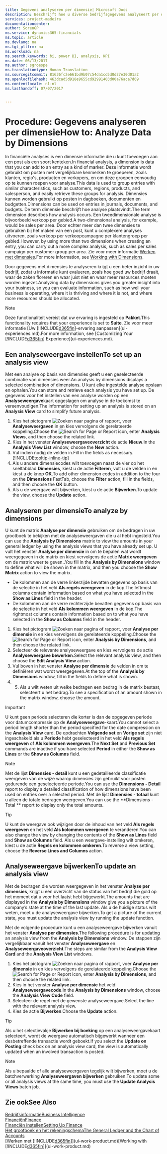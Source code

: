 ```yaml
---
title: Gegevens analyseren per dimensie| Microsoft Docs
description: Beschrijft hoe u diverse bedrijfsgegevens analyseert per dimensie.
services: project-madeira
documentationcenter: 
author: SorenGP
ms.service: dynamics365-financials
ms.topic: article
ms.devlang: na
ms.tgt_pltfrm: na
ms.workload: na
ms.search.keywords: bi, power BI, analysis, KPI
ms.date: 06/13/2017
ms.author: sgroespe
ms.translationtype: Human Translation
ms.sourcegitcommit: 81636fc2e661bd9b07c54da1cd5d0d27e30d01a2
ms.openlocfilehash: 463dcad5d918e9655cd92991403d00a76aca7d69
ms.contentlocale: nl-nl
ms.lasthandoff: 07/07/2017


---
```

#  <a name="how-to-analyze-data-by-dimensions"></a><span data-ttu-id="31108-103">Procedure: Gegevens analyseren per dimensie</span><span class="sxs-lookup"><span data-stu-id="31108-103">How to: Analyze Data by Dimensions</span></span>
<span data-ttu-id="31108-104">In financiële analyses is een dimensie informatie die u kunt toevoegen aan een post als een soort kenteken.</span><span class="sxs-lookup"><span data-stu-id="31108-104">In financial analysis, a dimension is data that you can add to an entry as a kind of marker.</span></span> <span data-ttu-id="31108-105">Deze informatie wordt gebruikt om posten met vergelijkbare kenmerken te groeperen, zoals klanten, regio's, producten en verkopers, en om deze groepen eenvoudig op te kunnen roepen voor analyse.</span><span class="sxs-lookup"><span data-stu-id="31108-105">This data is used to group entries with similar characteristics, such as customers, regions, products, and salesperson, and easily retrieve these groups for analysis.</span></span> <span data-ttu-id="31108-106">Dimensies kunnen worden gebruikt op posten in dagboeken, documenten en budgetten.</span><span class="sxs-lookup"><span data-stu-id="31108-106">Dimensions can be used on entries in journals, documents, and budgets.</span></span> <span data-ttu-id="31108-107">De term dimensie beschrijft hoe analyse plaatsvindt.</span><span class="sxs-lookup"><span data-stu-id="31108-107">The term dimension describes how analysis occurs.</span></span> <span data-ttu-id="31108-108">Een tweedimensionale analyse is bijvoorbeeld verkoop per gebied.</span><span class="sxs-lookup"><span data-stu-id="31108-108">A two-dimensional analysis, for example, would be sales per area.</span></span> <span data-ttu-id="31108-109">Door echter meer dan twee dimensies te gebruiken bij het maken van een post, kunt u complexere analyses uitvoeren, zoals verkoop per verkoopcampagne per klantengroep per gebied.</span><span class="sxs-lookup"><span data-stu-id="31108-109">However, by using more than two dimensions when creating an entry, you can carry out a more complex analysis, such as sales per sales campaign per customer group per area.</span></span> <span data-ttu-id="31108-110">Zie voor meer informatie [Werken met dimensies](finance-dimensions.md).</span><span class="sxs-lookup"><span data-stu-id="31108-110">For more information, see [Working with Dimensions](finance-dimensions.md).</span></span>

<span data-ttu-id="31108-111">Door gegevens met dimensies te analyseren krijgt u een beter inzicht in uw bedrijf, zodat u informatie kunt evalueren, zoals hoe goed uw bedrijf draait, waar de zaken floreren en waar juist niet en waar meer resources moeten worden ingezet.</span><span class="sxs-lookup"><span data-stu-id="31108-111">Analyzing data by dimensions gives you greater insight into your business, so you can evaluate information, such as how well your business is operating, where it is thriving and where it is not, and where more resources should be allocated.</span></span>

> [!NOTE]  
>   <span data-ttu-id="31108-112">Deze functionaliteit vereist dat uw ervaring is ingesteld op **Pakket**.</span><span class="sxs-lookup"><span data-stu-id="31108-112">This functionality requires that your experience is set to **Suite**.</span></span> <span data-ttu-id="31108-113">Zie voor meer informatie [Uw [!INCLUDE[d365fin](includes/d365fin_md.md)]-ervaring aanpassen](ui-experiences.md).</span><span class="sxs-lookup"><span data-stu-id="31108-113">For more information, see [Customizing Your [!INCLUDE[d365fin](includes/d365fin_md.md)] Experience](ui-experiences.md).</span></span>

## <a name="to-set-up-an-analysis-view"></a><span data-ttu-id="31108-114">Een analyseweergave instellen</span><span class="sxs-lookup"><span data-stu-id="31108-114">To set up an analysis view</span></span>  
<span data-ttu-id="31108-115">Met een analyse op basis van dimensies geeft u een geselecteerde combinatie van dimensies weer.</span><span class="sxs-lookup"><span data-stu-id="31108-115">An analysis by dimensions displays a selected combination of dimensions.</span></span> <span data-ttu-id="31108-116">U kunt elke ingestelde analyse opslaan en ophalen.</span><span class="sxs-lookup"><span data-stu-id="31108-116">You can store and retrieve each analysis you have set up.</span></span> <span data-ttu-id="31108-117">De gegevens voor het instellen van een analyse worden op een **Analyseweergave**kaart opgeslagen om analyse in de toekomst te vereenvoudigen.</span><span class="sxs-lookup"><span data-stu-id="31108-117">The information for setting up an analysis is stored on an **Analysis View** card to simplify future analysis.</span></span>  

1. <span data-ttu-id="31108-118">Kies het pictogram ![Zoeken naar pagina of rapport](media/ui-search/search_small.png "pictogram Zoeken naar pagina of rapport"), voer **Analyseweergaven** in en kies vervolgens de gerelateerde koppeling.</span><span class="sxs-lookup"><span data-stu-id="31108-118">Choose the ![Search for Page or Report](media/ui-search/search_small.png "Search for Page or Report icon") icon, enter **Analysis Views**, and then choose the related link.</span></span>  
2. <span data-ttu-id="31108-119">Kies in het venster **Analyseweergaveoverzicht** de actie **Nieuw**.</span><span class="sxs-lookup"><span data-stu-id="31108-119">In the **Analysis View List** window, choose the **New** action.</span></span>
3. <span data-ttu-id="31108-120">Vul indien nodig de velden in.</span><span class="sxs-lookup"><span data-stu-id="31108-120">Fill in the fields as necessary.</span></span> [!INCLUDE[tooltip-inline-tip](includes/tooltip-inline-tip_md.md)]
4. <span data-ttu-id="31108-121">Als u andere dimensiecodes wilt toevoegen naast de vier op het sneltabblad **Dimensies**, kiest u de actie **Filteren**, vult u de velden in en kiest u de knop **OK**.</span><span class="sxs-lookup"><span data-stu-id="31108-121">To add other dimension codes in addition to the four on the **Dimensions** FastTab, choose the **Filter** action, fill in the fields, and then choose the **OK** button.</span></span>  
5. <span data-ttu-id="31108-122">Als u de weergave wilt bijwerken, kiest u de actie **Bijwerken**.</span><span class="sxs-lookup"><span data-stu-id="31108-122">To update the view, choose the **Update** action.</span></span>

## <a name="to-analyze-by-dimensions"></a><span data-ttu-id="31108-123">Analyseren per dimensie</span><span class="sxs-lookup"><span data-stu-id="31108-123">To analyze by dimensions</span></span>
<span data-ttu-id="31108-124">U kunt de matrix **Analyse per dimensie** gebruiken om de bedragen in uw grootboek te bekijken met de analyseweergaven die u al hebt ingesteld.</span><span class="sxs-lookup"><span data-stu-id="31108-124">You can use the **Analysis by Dimensions** matrix to view the amounts in your general ledger by using the analysis views that you have already set up.</span></span> <span data-ttu-id="31108-125">U vult het venster **Analyse per dimensie** in om te bepalen wat wordt weergegeven in de matrix en kiest vervolgens de actie **Matrix weergeven** om de matrix weer te geven..</span><span class="sxs-lookup"><span data-stu-id="31108-125">You fill in the **Analysis by Dimensions** window to define what will be shown in the matrix, and then you choose the **Show Matrix** action to view the matrix.</span></span>  

- <span data-ttu-id="31108-126">De kolommen aan de verre linkerzijde bevatten gegevens op basis van de selectie in het veld **Als regels weergeven** in de kop.</span><span class="sxs-lookup"><span data-stu-id="31108-126">The leftmost columns contain information based on what you have selected in the **Show as Lines** field in the header.</span></span>  
- <span data-ttu-id="31108-127">De kolommen aan de verre rechterzijde bevatten gegevens op basis van de selectie in het veld **Als kolommen weergeven** in de kop.</span><span class="sxs-lookup"><span data-stu-id="31108-127">The rightmost columns contain information based on to what you have selected in the **Show as Columns** field in the header.</span></span>  

1. <span data-ttu-id="31108-128">Kies het pictogram ![Zoeken naar pagina of rapport](media/ui-search/search_small.png "pictogram Zoeken naar pagina of rapport"), voer **Analyse per dimensie** in en kies vervolgens de gerelateerde koppeling.</span><span class="sxs-lookup"><span data-stu-id="31108-128">Choose the ![Search for Page or Report](media/ui-search/search_small.png "Search for Page or Report icon") icon, enter **Analysis by Dimensions**, and then choose the related link.</span></span>  
2. <span data-ttu-id="31108-129">Selecteer de relevante analyseweergave en kies vervolgens de actie **Analyseweergave bewerken**.</span><span class="sxs-lookup"><span data-stu-id="31108-129">Select the relevant analysis view,  and then choose the **Edit Analysis View** action.</span></span>
3. <span data-ttu-id="31108-130">Vul boven in het venster **Analyse per dimensie** de velden in om te definiëren wat wordt weergegeven.</span><span class="sxs-lookup"><span data-stu-id="31108-130">At the top of the **Analysis by Dimensions** window, fill in the fields to define what is shown.</span></span>
4. 5. <span data-ttu-id="31108-131">Als u wilt weten uit welke bedragen een bedrag in de matrix bestaat, selecteert u het bedrag.</span><span class="sxs-lookup"><span data-stu-id="31108-131">To see a specification of an amount shown in the matrix window, choose the amount.</span></span>  

> [!IMPORTANT]  
>   <span data-ttu-id="31108-132">U kunt geen periode selecteren die korter is dan de opgegeven periode voor datumcompressie op de **Analyseweergave**-kaart.</span><span class="sxs-lookup"><span data-stu-id="31108-132">You cannot select a period length shorter than the period specified for the date compression on the **Analysis View** card.</span></span> <span data-ttu-id="31108-133">De opdrachten **Volgende set** en **Vorige set** zijn niet ingeschakeld als u **Periode** hebt geselecteerd in het veld **Als regels weergeven** of **Als kolommen weergeven**.</span><span class="sxs-lookup"><span data-stu-id="31108-133">The **Next Set** and **Previous Set** commands are inactive if you have selected **Period** in either the **Show as Lines** or the **Show as Columns** field.</span></span>  

> [!NOTE]  
>   <span data-ttu-id="31108-134">Met de lijst **Dimensies - detail** kunt u een gedetailleerde classificatie weergeven van de wijze waarop dimensies zijn gebruikt voor posten gedurende een geselecteerde periode.</span><span class="sxs-lookup"><span data-stu-id="31108-134">You can use the **Dimensions - Detail** report to display a detailed classification of how dimensions have been used on entries over a selected period.</span></span> <span data-ttu-id="31108-135">Met de lijst **Dimensies - totaal** kunt u alleen de totale bedragen weergeven.</span><span class="sxs-lookup"><span data-stu-id="31108-135">You can use the **Dimensions - Total ** report to display only the total amounts.</span></span>  

> [!TIP]  
>   <span data-ttu-id="31108-136">U kunt de weergave ook wijzigen door de inhoud van het veld **Als regels weergeven** en het veld **Als kolommen weergeven** te veranderen.</span><span class="sxs-lookup"><span data-stu-id="31108-136">You can also change the view by changing the contents of the **Show as Lines** field and **Show as Columns** field.</span></span> <span data-ttu-id="31108-137">Als u een weergave-instelling wilt omkeren, kiest u de actie **Regels en kolommen omkeren**.</span><span class="sxs-lookup"><span data-stu-id="31108-137">To reverse a view setting, choose the **Reverse Lines and Columns** action.</span></span>

## <a name="to-update-an-analysis-view"></a><span data-ttu-id="31108-138">Analyseweergave bijwerken</span><span class="sxs-lookup"><span data-stu-id="31108-138">To update an analysis view</span></span>  
<span data-ttu-id="31108-139">Met de bedragen die worden weergegeven in het venster **Analyse per dimensies**, krijgt u een overzicht van de status van het bedrijf die gold op het moment dat u voor het laatst hebt bijgewerkt.</span><span class="sxs-lookup"><span data-stu-id="31108-139">The amounts that are displayed in the **Analysis by Dimensions** window give you a picture of the company’s state at the time of the last update.</span></span> <span data-ttu-id="31108-140">Als u de huidige status wilt weten, moet u de analyseweergave bijwerken.</span><span class="sxs-lookup"><span data-stu-id="31108-140">To get a picture of the current state, you must update the analysis view by running the update function.</span></span>

<span data-ttu-id="31108-141">Met de volgende procedure kunt u een analyseweergave bijwerken vanuit het venster **Analyse per dimensies**.</span><span class="sxs-lookup"><span data-stu-id="31108-141">The following procedure is for updating an analysis view from the **Analysis by Dimensions** window.</span></span> <span data-ttu-id="31108-142">De stappen zijn vergelijkbaar vanuit het venster **Analyseweergave** en **Analyseweergaveoverzicht**.</span><span class="sxs-lookup"><span data-stu-id="31108-142">The steps are similar from the **Analysis View Card** and the **Analysis View List** windows.</span></span>  

1. <span data-ttu-id="31108-143">Kies het pictogram ![Zoeken naar pagina of rapport](media/ui-search/search_small.png "pictogram Zoeken naar pagina of rapport"), voer **Analyse per dimensie** in en kies vervolgens de gerelateerde koppeling.</span><span class="sxs-lookup"><span data-stu-id="31108-143">Choose the ![Search for Page or Report](media/ui-search/search_small.png "Search for Page or Report icon") icon, enter **Analysis by Dimensions**, and then choose the related link.</span></span>  
2. <span data-ttu-id="31108-144">Kies in het venster **Analyse per dimensie** het veld **Analyseweergavecode**.</span><span class="sxs-lookup"><span data-stu-id="31108-144">In the **Analysis by Dimensions** window, choose the **Analysis View Code** field.</span></span>  
3. <span data-ttu-id="31108-145">Selecteer de regel met de gewenste analyseweergave.</span><span class="sxs-lookup"><span data-stu-id="31108-145">Select the line with the relevant analysis view.</span></span>  
4. <span data-ttu-id="31108-146">Kies de actie **Bijwerken**.</span><span class="sxs-lookup"><span data-stu-id="31108-146">Choose the **Update** action.</span></span>  

> [!TIP]  
>   <span data-ttu-id="31108-147">Als u het selectievakje **Bijwerken bij boeking** op een analyseweergavekaart selecteert, wordt de weergave automatisch bijgewerkt wanneer een desbetreffende transactie wordt geboekt.</span><span class="sxs-lookup"><span data-stu-id="31108-147">If you select the **Update on Posting** check box on an analysis view card, the view is automatically updated when an involved transaction is posted.</span></span>

> [!NOTE]  
>   <span data-ttu-id="31108-148">Als u bepaalde of alle analyseweergaven tegelijk wilt bijwerken, moet u de batchverwerking **Analyseweergaven bijwerken** gebruiken.</span><span class="sxs-lookup"><span data-stu-id="31108-148">To update some or all analysis views at the same time, you must use the **Update Analysis Views** batch job.</span></span>  

## <a name="see-also"></a><span data-ttu-id="31108-149">Zie ook</span><span class="sxs-lookup"><span data-stu-id="31108-149">See Also</span></span>
[<span data-ttu-id="31108-150">Bedrijfsinformatie</span><span class="sxs-lookup"><span data-stu-id="31108-150">Business Intelligence</span></span>](bi.md)  
[<span data-ttu-id="31108-151">Financiën</span><span class="sxs-lookup"><span data-stu-id="31108-151">Finance</span></span>](finance.md)  
[<span data-ttu-id="31108-152">Financiën instellen</span><span class="sxs-lookup"><span data-stu-id="31108-152">Setting Up Finance</span></span>](finance-setup-finance.md)  
[<span data-ttu-id="31108-153">Het grootboek en het rekeningschema</span><span class="sxs-lookup"><span data-stu-id="31108-153">The General Ledger and the Chart of Accounts</span></span>](finance-general-ledger.md)  
<span data-ttu-id="31108-154">[Werken met [!INCLUDE[d365fin](includes/d365fin_md.md)]](ui-work-product.md)</span><span class="sxs-lookup"><span data-stu-id="31108-154">[Working with [!INCLUDE[d365fin](includes/d365fin_md.md)]](ui-work-product.md)</span></span>  

